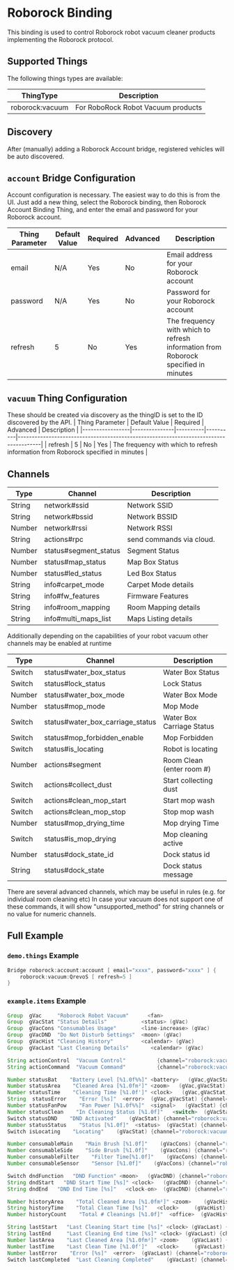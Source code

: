 # Roborock Binding

This binding is used to control Roborock robot vacuum cleaner products implementing the Roborock protocol.

## Supported Things

The following things types are available:

| ThingType        | Description                                                                                                              |
|------------------|--------------------------------------------------------------------------------------------------------------------------|
| roborock:vacuum  | For RoboRock Robot Vacuum products                                                                                       |

## Discovery

After (manually) adding a Roborock Account bridge, registered vehicles will be auto discovered.

## `account` Bridge Configuration

Account configuration is necessary. 
The easiest way to do this is from the UI. 
Just add a new thing, select the Roborock binding, then Roborock Account Binding Thing, and enter the email and password for your Roborock account.

| Thing Parameter | Default Value | Required | Advanced | Description                                                                          |
|-----------------|---------------|----------|----------|--------------------------------------------------------------------------------------|
| email           | N/A           | Yes      | No       | Email address for your Roborock account                                              |
| password        | N/A           | Yes      | No       | Password for your Roborock account                                                   |
| refresh         | 5             | No       | Yes      | The frequency with which to refresh information from Roborock specified in minutes   |

## `vacuum` Thing Configuration

These should be created via discovery as the thingID is set to the ID discovered by the API.
| Thing Parameter | Default Value | Required | Advanced | Description                                                                          |
|-----------------|---------------|----------|----------|--------------------------------------------------------------------------------------|
| refresh         | 5             | No       | Yes      | The frequency with which to refresh information from Roborock specified in minutes   |

## Channels

| Type    | Channel                           | Description                |
|---------|-----------------------------------|----------------------------|
| String  | network#ssid                      | Network SSID               |
| String  | network#bssid                     | Network BSSID              |
| Number  | network#rssi                      | Network RSSI               |
| String  | actions#rpc                       | send commands via cloud.   |
| Number  | status#segment_status             | Segment Status             |
| Number  | status#map_status                 | Map Box Status             |
| Number  | status#led_status                 | Led Box Status             |
| String  | info#carpet_mode                  | Carpet Mode details        |
| String  | info#fw_features                  | Firmware Features          |
| String  | info#room_mapping                 | Room Mapping details       |
| String  | info#multi_maps_list              | Maps Listing details       |

Additionally depending on the capabilities of your robot vacuum other channels may be enabled at runtime

| Type    | Channel                           | Description                |
|---------|-----------------------------------|----------------------------|
| Switch  | status#water_box_status           | Water Box Status           |
| Switch  | status#lock_status                | Lock Status                |
| Number  | status#water_box_mode             | Water Box Mode             |
| Number  | status#mop_mode                   | Mop Mode                   |
| Switch  | status#water_box_carriage_status  | Water Box Carriage Status  |
| Switch  | status#mop_forbidden_enable       | Mop Forbidden              |
| Switch  | status#is_locating                | Robot is locating          |
| Number  | actions#segment                   | Room Clean  (enter room #) |
| Switch  | actions#collect_dust              | Start collecting dust      |
| Switch  | actions#clean_mop_start           | Start mop wash             |
| Switch  | actions#clean_mop_stop            | Stop mop wash              |
| Number  | status#mop_drying_time            | Mop drying Time            |
| Switch  | status#is_mop_drying              | Mop cleaning active        |
| Number  | status#dock_state_id              | Dock status id             |
| String  | status#dock_state                 | Dock status message        |

There are several advanced channels, which may be useful in rules (e.g. for individual room cleaning etc)
In case your vacuum does not support one of these commands, it will show "unsupported_method" for string channels or no value for numeric channels.

## Full Example

### `demo.things` Example

```java
Bridge roborock:account:account [ email="xxxx", password="xxxx" ] {
    roborock:vacuum:QrevoS [ refresh=5 ]
}
```

### `example.items` Example
```java
Group  gVac     "Roborock Robot Vacuum"      <fan>
Group  gVacStat "Status Details"           <status> (gVac)
Group  gVacCons "Consumables Usage"        <line-increase> (gVac)
Group  gVacDND  "Do Not Disturb Settings"  <moon> (gVac)
Group  gVacHist "Cleaning History"         <calendar> (gVac)
Group  gVacLast "Last Cleaning Details"       <calendar> (gVac)

String actionControl  "Vacuum Control"          {channel="roborock:vacuum:034F0E45:actions#control" }
String actionCommand  "Vacuum Command"          {channel="roborock:vacuum:034F0E45:actions#commands" }

Number statusBat    "Battery Level [%1.0f%%]" <battery>   (gVac,gVacStat) {channel="roborock:vacuum:034F0E45:status#battery" }
Number statusArea    "Cleaned Area [%1.0fm²]" <zoom>   (gVac,gVacStat) {channel="roborock:vacuum:034F0E45:status#clean_area" }
Number statusTime    "Cleaning Time [%1.0f']" <clock>   (gVac,gVacStat) {channel="roborock:vacuum:034F0E45:status#clean_time" }
String  statusError    "Error [%s]"  <error>  (gVac,gVacStat) {channel="roborock:vacuum:034F0E45:status#error_code" }
Number statusFanPow    "Fan Power [%1.0f%%]"  <signal>   (gVacStat) {channel="roborock:vacuum:034F0E45:status#fan_power" }
Number statusClean    "In Cleaning Status [%1.0f]"   <switch>  (gVacStat) {channel="roborock:vacuum:034F0E45:status#in_cleaning" }
Switch statusDND    "DND Activated"    (gVacStat) {channel="roborock:vacuum:034F0E45:status#dnd_enabled" }
Number statusStatus    "Status [%1.0f]"  <status>  (gVacStat) {channel="roborock:vacuum:034F0E45:status#state"}
Switch isLocating    "Locating"    (gVacStat) {channel="roborock:vacuum:034F0E45:status#is_locating" }

Number consumableMain    "Main Brush [%1.0f]"    (gVacCons) {channel="roborock:vacuum:034F0E45:consumables#main_brush_time"}
Number consumableSide    "Side Brush [%1.0f]"    (gVacCons) {channel="roborock:vacuum:034F0E45:consumables#side_brush_time"}
Number consumableFilter    "Filter Time[%1.0f]"    (gVacCons) {channel="roborock:vacuum:034F0E45:consumables#filter_time" }
Number consumableSensor    "Sensor [%1.0f]"    (gVacCons) {channel="roborock:vacuum:034F0E45:consumables#sensor_dirt_time"}

Switch dndFunction   "DND Function" <moon>   (gVacDND) {channel="roborock:vacuum:034F0E45:dnd#dnd_function"}
String dndStart   "DND Start Time [%s]" <clock>   (gVacDND) {channel="roborock:vacuum:034F0E45:dnd#dnd_start"}
String dndEnd   "DND End Time [%s]"   <clock-on>  (gVacDND) {channel="roborock:vacuum:034F0E45:dnd#dnd_end"}

Number historyArea    "Total Cleaned Area [%1.0fm²]" <zoom>    (gVacHist) {channel="roborock:vacuum:034F0E45:history#total_clean_area"}
String historyTime    "Total Clean Time [%s]"   <clock>     (gVacHist) {channel="roborock:vacuum:034F0E45:history#total_clean_time"}
Number historyCount    "Total # Cleanings [%1.0f]"  <office>  (gVacHist) {channel="roborock:vacuum:034F0E45:history#total_clean_count"}

String lastStart   "Last Cleaning Start time [%s]" <clock> (gVacLast) {channel="roborock:vacuum:034F0E45:cleaning#last_clean_start_time"}
String lastEnd     "Last Cleaning End time [%s]" <clock> (gVacLast) {channel="roborock:vacuum:034F0E45:cleaning#last_clean_end_time"}
Number lastArea    "Last Cleaned Area [%1.0fm²]" <zoom>    (gVacLast) {channel="roborock:vacuum:034F0E45:cleaning#last_clean_area"}
Number lastTime    "Last Clean Time [%1.0f']"   <clock>     (gVacLast) {channel="roborock:vacuum:034F0E45:cleaning#last_clean_duration"}
Number lastError    "Error [%s]"  <error>  (gVacLast) {channel="roborock:vacuum:034F0E45:cleaning#last_clean_error" }
Switch lastCompleted  "Last Cleaning Completed"    (gVacLast) {channel="roborock:vacuum:034F0E45:cleaning#last_clean_finish" }
```
